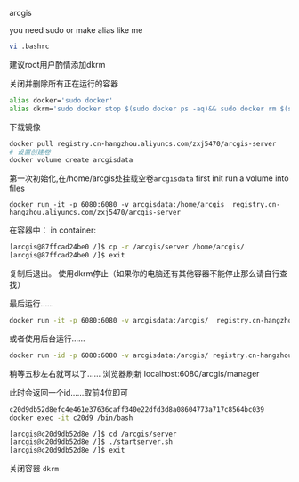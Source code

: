 arcgis

you need sudo or make alias like me
```bash
vi .bashrc
```
建议root用户酌情添加dkrm

关闭并删除所有正在运行的容器
```bash
alias docker='sudo docker'
alias dkrm='sudo docker stop $(sudo docker ps -aq)&& sudo docker rm $(sudo docker ps -aq)'
```

下载镜像

```bash
docker pull registry.cn-hangzhou.aliyuncs.com/zxj5470/arcgis-server
# 设置创建卷
docker volume create arcgisdata
```

第一次初始化,在/home/arcgis处挂载空卷`arcgisdata`
first init run a volume into files 
```
docker run -it -p 6080:6080 -v arcgisdata:/home/arcgis  registry.cn-hangzhou.aliyuncs.com/zxj5470/arcgis-server
```

在容器中：
in container:
```bash
[arcgis@87ffcad24be0 /]$ cp -r /arcgis/server /home/arcgis/
[arcgis@87ffcad24be0 /]$ exit
```
复制后退出。
使用dkrm停止（如果你的电脑还有其他容器不能停止那么请自行查找）

最后运行……
```bash
docker run -it -p 6080:6080 -v arcgisdata:/arcgis/  registry.cn-hangzhou.aliyuncs.com/zxj5470/arcgis-server
```

或者使用后台运行……
```bash
docker run -id -p 6080:6080 -v arcgisdata:/arcgis/ registry.cn-hangzhou.aliyuncs.com/zxj5470/arcgis-server
```
稍等五秒左右就可以了……
浏览器刷新 localhost:6080/arcgis/manager

此时会返回一个id……取前4位即可
```bash
c20d9db52d8efc4e461e37636caff340e22dfd3d8a08604773a717c8564bc039
docker exec -it c20d9 /bin/bash

[arcgis@c20d9db52d8e /]$ cd /arcgis/server
[arcgis@c20d9db52d8e /]$ ./startserver.sh
[arcgis@c20d9db52d8e /]$ exit
```

关闭容器
`dkrm`
